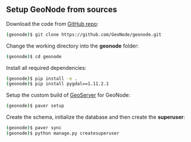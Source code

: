 ## Setup GeoNode from sources

Download the code from [GitHub repo](https://github.com/GeoNode/geonode.git):

```bash
(geonode)$ git clone https://github.com/GeoNode/geonode.git
```

Change the working directory into the **geonode** folder:

```bash
(geonode)$ cd geonode
```

Install all required dependencies:

```bash
(geonode)$ pip install -e .
(geonode)$ pip install pygdal==1.11.2.1
```

Setup the custom build of [GeoServer](http://geoserver.org) for GeoNode:

```bash
(geonode)$ paver setup
```

Create the schema, initialize the database and then create the **superuser**:

```bash
(geonode)$ paver sync
(geonode)$ python manage.py createsuperuser
```
